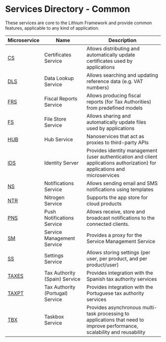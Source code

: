 # Services Directory - Common

These services are core to the Lithium Framework and provide common features, applicable to any kind of application.

| Microservice | Name | Description |
| - | - | - |
| [CS](./cs.md) | Certificates Service | Allows distributing and automatically update certificates used by applications |
| [DLS](./dls.md) | Data Lookup Service | Allows searching and updating reference data (e.g. VAT numbers) |
| [FRS](./frs.md) | Fiscal Reports Service | Allows producing fiscal reports (for Tax Authorities) from predefined models |
| [FS](./fs.md) | File Store Service | Allows sharing and automatically update files used by applications |
| [HUB](./hub.md) | Hub Service | Nanoservices that act as proxies to third-party APIs |
| [IDS](./ids.md) | Identity Server | Provides identity management (user authentication and client applications authorization) for applications and microservices |
| [NS](./ns.md) | Notifications Service | Allows sending email and SMS notifications using templates |
| [NTR](./ntr.md) | Nitrogen Service | Supports the app store for cloud products |
| [PNS](./pns.md) | Push Notifications Service | Allows receive, store and broadcast notifications to the connected clients. |
| [SM](./sm.md) | Service Management Service | Provides a proxy for the Service Management Service |
| [SS](./ss.md) | Settings Service | Allows storing settings (per user, per product, and per product/user) |
| [TAXES](./taxes.md) | Tax Authority (Spain) Service | Provides integration with the Spanish tax authority services |
| [TAXPT](./taxpt.md) | Tax Authority (Portugal) Service | Provides integration with the Portuguese tax authority services |
| [TBX](./tbx.md) | Taskbox Service | Provides asynchronous multi-task processing to applications that need to improve performance, scalability and reusability |
